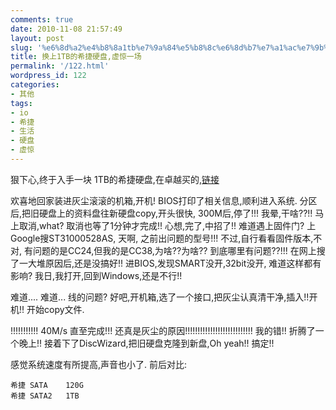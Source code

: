 ```yaml
---
comments: true
date: 2010-11-08 21:57:49
layout: post
slug: '%e6%8d%a2%e4%b8%8a1tb%e7%9a%84%e5%b8%8c%e6%8d%b7%e7%a1%ac%e7%9b%98%e8%99%9a%e6%83%8a%e4%b8%80%e5%9c%ba'
title: 换上1TB的希捷硬盘,虚惊一场
permalink: '/122.html'
wordpress_id: 122
categories:
- 其他
tags:
- io
- 希捷
- 生活
- 硬盘
- 虚惊
---
```


狠下心,终于入手一块 1TB的希捷硬盘,在卓越买的,[链接](http://www.amazon.cn/gp/product/B003N63M8A/ref=oss_product)

欢喜地回家装进灰尘滚滚的机箱,开机!
BIOS打印了相关信息,顺利进入系统.
分区后,把旧硬盘上的资料盘往新硬盘copy,开头很快, 300M后,停了!!! 我晕,干啥??!! 马上取消,what? 取消也等了1分钟才完成!!
心想,完了,中招了!! 难道遇上固件门? 上Google搜ST31000528AS, 天啊, 之前出问题的型号!!!
不过,自行看看固件版本,不对, 有问题的是CC24,但我的是CC38,为啥??为啥?? 到底哪里有问题??!!!
在网上搜了一大堆原因后,还是没搞好!!
进BIOS,发现SMART没开,32bit没开, 难道这样都有影响? 我日,我打开,回到Windows,还是不行!!

难道.... 难道... 线的问题? 好吧,开机箱,选了一个接口,把灰尘认真清干净,插入!!开机!! 开始copy文件.

!!!!!!!!!!! 40M/s 直至完成!!! 还真是灰尘的原因!!!!!!!!!!!!!!!!!!!!!!!!!!! 我的错!! 折腾了一个晚上!!
接着下了DiscWizard,把旧硬盘克隆到新盘,Oh yeah!! 搞定!!

感觉系统速度有所提高,声音也小了.
前后对比:

	希捷 SATA    120G
	希捷 SATA2   1TB
